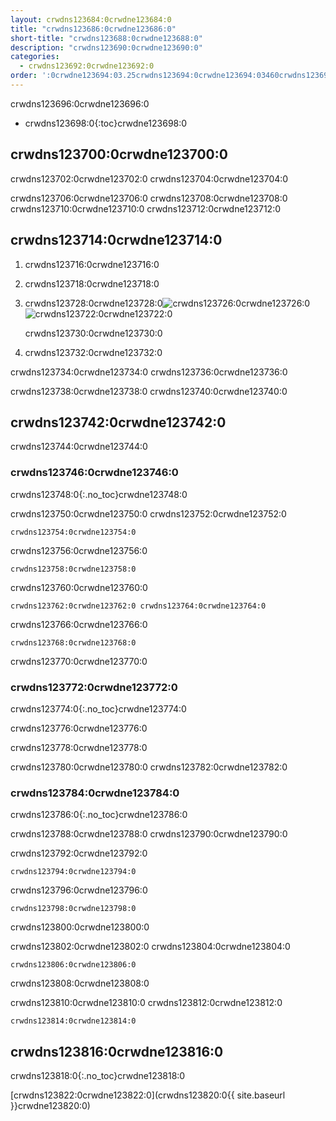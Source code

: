 ```yaml
---
layout: crwdns123684:0crwdne123684:0
title: "crwdns123686:0crwdne123686:0"
short-title: "crwdns123688:0crwdne123688:0"
description: "crwdns123690:0crwdne123690:0"
categories:
  - crwdns123692:0crwdne123692:0
order: ':0crwdne123694:03.25crwdns123694:0crwdne123694:03460crwdns123694:0crwdne123694:0'
---
```

crwdns123696:0crwdne123696:0

* crwdns123698:0{:toc}crwdne123698:0

## crwdns123700:0crwdne123700:0

crwdns123702:0crwdne123702:0 crwdns123704:0crwdne123704:0

crwdns123706:0crwdne123706:0 crwdns123708:0crwdne123708:0 crwdns123710:0crwdne123710:0 crwdns123712:0crwdne123712:0

## crwdns123714:0crwdne123714:0

1. crwdns123716:0crwdne123716:0

2. crwdns123718:0crwdne123718:0

3. crwdns123728:0crwdne123728:0![crwdns123726:0crwdne123726:0](crwdns123724:0crwdne123724:0)  
    ![crwdns123722:0crwdne123722:0](crwdns123720:0crwdne123720:0)
    
    crwdns123730:0crwdne123730:0

4. crwdns123732:0crwdne123732:0

crwdns123734:0crwdne123734:0 crwdns123736:0crwdne123736:0

crwdns123738:0crwdne123738:0 crwdns123740:0crwdne123740:0

## crwdns123742:0crwdne123742:0

crwdns123744:0crwdne123744:0

### crwdns123746:0crwdne123746:0

crwdns123748:0{:.no_toc}crwdne123748:0

crwdns123750:0crwdne123750:0 crwdns123752:0crwdne123752:0

    crwdns123754:0crwdne123754:0
    

crwdns123756:0crwdne123756:0

    crwdns123758:0crwdne123758:0
    

crwdns123760:0crwdne123760:0

    crwdns123762:0crwdne123762:0 crwdns123764:0crwdne123764:0
    

crwdns123766:0crwdne123766:0

    crwdns123768:0crwdne123768:0
    

crwdns123770:0crwdne123770:0

### crwdns123772:0crwdne123772:0

crwdns123774:0{:.no_toc}crwdne123774:0

crwdns123776:0crwdne123776:0

crwdns123778:0crwdne123778:0

crwdns123780:0crwdne123780:0 crwdns123782:0crwdne123782:0

### crwdns123784:0crwdne123784:0

crwdns123786:0{:.no_toc}crwdne123786:0

crwdns123788:0crwdne123788:0 crwdns123790:0crwdne123790:0

crwdns123792:0crwdne123792:0

    crwdns123794:0crwdne123794:0
    

crwdns123796:0crwdne123796:0

    crwdns123798:0crwdne123798:0
    

crwdns123800:0crwdne123800:0

crwdns123802:0crwdne123802:0 crwdns123804:0crwdne123804:0

    crwdns123806:0crwdne123806:0
    

crwdns123808:0crwdne123808:0

crwdns123810:0crwdne123810:0 crwdns123812:0crwdne123812:0

    crwdns123814:0crwdne123814:0
    

## crwdns123816:0crwdne123816:0

crwdns123818:0{:.no_toc}crwdne123818:0

[crwdns123822:0crwdne123822:0](crwdns123820:0{{ site.baseurl }}crwdne123820:0)